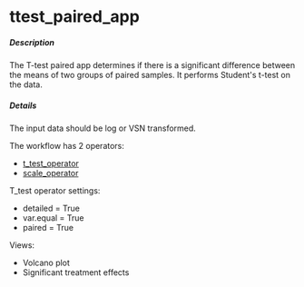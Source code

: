 # ttest_paired_app

##### Description

The T-test paired app determines if there is a significant difference between the means of two groups of paired samples. It performs Student's t-test on the data.

##### Details
The input data should be log or VSN transformed.

The workflow has 2 operators:

* [t_test_operator](https://github.com/tercen/t_test_operator)
* [scale_operator](https://github.com/tercen/scale_operator)

T_test operator settings:
* detailed = True
* var.equal = True
* paired = True

Views:

* Volcano plot
* Significant treatment effects

